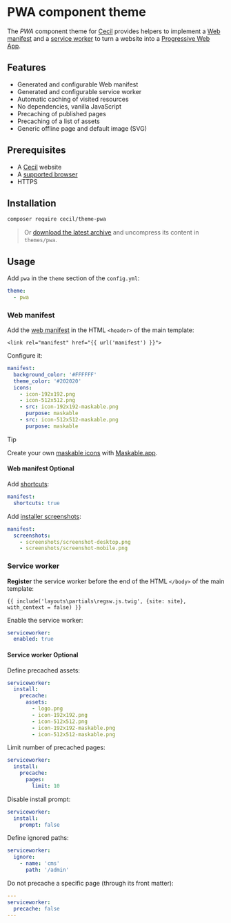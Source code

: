 # PWA component theme

The _PWA_ component theme for [Cecil](https://cecil.app) provides helpers to implement a [Web manifest](https://developer.mozilla.org/docs/Web/Manifest) and a [service worker](https://developer.mozilla.org/docs/Web/API/Service_Worker_API) to turn a website into a [Progressive Web App](https://web.dev/explore/progressive-web-apps).

## Features

- Generated and configurable Web manifest
- Generated and configurable service worker
- Automatic caching of visited resources
- No dependencies, vanilla JavaScript
- Precaching of published pages
- Precaching of a list of assets
- Generic offline page and default image (SVG)

## Prerequisites

- A [Cecil](https://cecil.app) website
- A [supported browser](https://caniuse.com/serviceworkers)
- HTTPS

## Installation

```bash
composer require cecil/theme-pwa
```

> Or [download the latest archive](https://github.com/Cecilapp/theme-pwa/releases/latest/) and uncompress its content in `themes/pwa`.

## Usage

Add `pwa` in the `theme` section of the `config.yml`:

```yaml
theme:
  - pwa
```

### Web manifest

Add the [web manifest](https://developer.mozilla.org/docs/Web/Manifest) in the HTML `<header>` of the main template:

```twig
<link rel="manifest" href="{{ url('manifest') }}">
```

Configure it:

```yaml
manifest:
  background_color: '#FFFFFF'
  theme_color: '#202020'
  icons:
    - icon-192x192.png
    - icon-512x512.png
    - src: icon-192x192-maskable.png
      purpose: maskable
    - src: icon-512x512-maskable.png
      purpose: maskable
```

> [!TIP]
> Create your own [maskable icons](https://web.dev/articles/maskable-icon) with [Maskable.app](https://maskable.app/editor).

#### Web manifest Optional

Add [shortcuts](https://developer.mozilla.org/docs/Web/Manifest/shortcuts):

```yaml
manifest:
  shortcuts: true
```

Add [installer screenshots](https://developer.mozilla.org/docs/Web/Manifest/screenshots):

```yaml
manifest:
  screenshots:
    - screenshots/screenshot-desktop.png
    - screenshots/screenshot-mobile.png
```

### Service worker

**Register** the service worker before the end of the HTML `</body>` of the main template:

```twig
{{ include('layouts\partials\regsw.js.twig', {site: site}, with_context = false) }}
```

Enable the service worker:

```yaml
serviceworker:
  enabled: true
```

#### Service worker Optional

Define precached assets:

```yaml
serviceworker:
  install:
    precache:
      assets:
        - logo.png
        - icon-192x192.png
        - icon-512x512.png
        - icon-192x192-maskable.png
        - icon-512x512-maskable.png
```

Limit number of precached pages:

```yaml
serviceworker:
  install:
    precache:
      pages:
        limit: 10
```

Disable install prompt:

```yaml
serviceworker:
  install:
    prompt: false
```

Define ignored paths:

```yaml
serviceworker:
  ignore:
    - name: 'cms'
      path: '/admin'
```

Do not precache a specific page (through its front matter):

```yaml
---
serviceworker:
  precache: false
---
```
